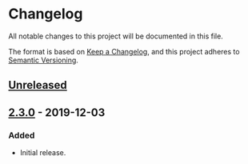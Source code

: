 # Changelog
All notable changes to this project will be documented in this file.

The format is based on [Keep a Changelog](https://keepachangelog.com/en/1.0.0/),
and this project adheres to [Semantic Versioning](https://semver.org/spec/v2.0.0.html).

## [Unreleased]

## [2.3.0] - 2019-12-03
### Added
- Initial release.

[Unreleased]: https://github.com/Colin-b/tesxcel/compare/v2.3.0...HEAD
[2.3.0]: https://github.com/Colin-b/tesxcel/releases/tag/v2.3.0
